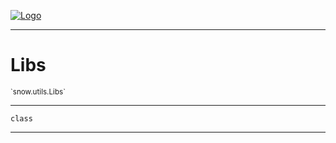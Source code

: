 
[![Logo](../../../images/logo.png)](../../../api/index.html)

---



<h1>Libs</h1>
<small>`snow.utils.Libs`</small>



---

`class`

---

&nbsp;
&nbsp;

